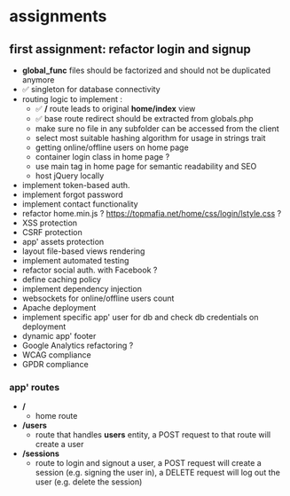 
# assignments

## first assignment: refactor login and signup

- **global_func** files should be factorized and should not be duplicated anymore
- ✅ singleton for database connectivity
- routing logic to implement : 
    * ✅ **/** route leads to original **home/index** view
    * ✅ base route redirect should be extracted from globals.php
    * make sure no file in any subfolder can be accessed from the client
    * select most suitable hashing algorithm for usage in strings trait
    * getting online/offline users on home page
    * container login class in home page ?
    * use main tag in home page for semantic readability and SEO
    * host jQuery locally
- implement token-based auth.
- implement forgot password
- implement contact functionality
- refactor home.min.js ? https://topmafia.net/home/css/login/lstyle.css ?
- XSS protection 
- CSRF protection
- app' assets protection
- layout file-based views rendering
- implement automated testing
- refactor social auth. with Facebook ?
- define caching policy
- implement dependency injection
- websockets for online/offline users count
- Apache deployment
- implement specific app' user for db and check db credentials on deployment
- dynamic app' footer
- Google Analytics refactoring ?
- WCAG compliance
- GPDR compliance

### app' routes

- **/** 
    * home route
- **/users** 
    * route that handles **users** entity, a POST request to that route will create a user
- **/sessions** 
    * route to login and signout a user, a POST request will create a session (e.g. signing the user in), a DELETE request will log out the user (e.g. delete the session)

